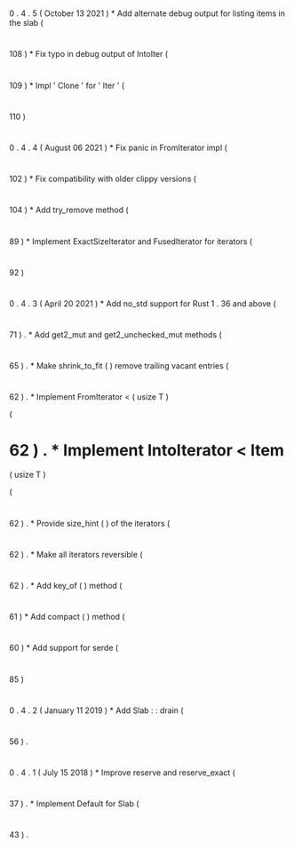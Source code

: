 #
0
.
4
.
5
(
October
13
2021
)
*
Add
alternate
debug
output
for
listing
items
in
the
slab
(
#
108
)
*
Fix
typo
in
debug
output
of
IntoIter
(
#
109
)
*
Impl
'
Clone
'
for
'
Iter
'
(
#
110
)
#
0
.
4
.
4
(
August
06
2021
)
*
Fix
panic
in
FromIterator
impl
(
#
102
)
*
Fix
compatibility
with
older
clippy
versions
(
#
104
)
*
Add
try_remove
method
(
#
89
)
*
Implement
ExactSizeIterator
and
FusedIterator
for
iterators
(
#
92
)
#
0
.
4
.
3
(
April
20
2021
)
*
Add
no_std
support
for
Rust
1
.
36
and
above
(
#
71
)
.
*
Add
get2_mut
and
get2_unchecked_mut
methods
(
#
65
)
.
*
Make
shrink_to_fit
(
)
remove
trailing
vacant
entries
(
#
62
)
.
*
Implement
FromIterator
<
(
usize
T
)
>
(
#
62
)
.
*
Implement
IntoIterator
<
Item
=
(
usize
T
)
>
(
#
62
)
.
*
Provide
size_hint
(
)
of
the
iterators
(
#
62
)
.
*
Make
all
iterators
reversible
(
#
62
)
.
*
Add
key_of
(
)
method
(
#
61
)
*
Add
compact
(
)
method
(
#
60
)
*
Add
support
for
serde
(
#
85
)
#
0
.
4
.
2
(
January
11
2019
)
*
Add
Slab
:
:
drain
(
#
56
)
.
#
0
.
4
.
1
(
July
15
2018
)
*
Improve
reserve
and
reserve_exact
(
#
37
)
.
*
Implement
Default
for
Slab
(
#
43
)
.
